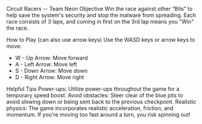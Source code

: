 Circuit Racers -- Team Neon
Objective
Win the race against other “Bits” to help save the system's security and stop the malware from spreading. Each race consists of 3 laps, and coming in first on the 3rd lap means you "Win" the race.

How to Play (can also use arrow keys)
Use the WASD keys or arrow keys to move:
* W - Up Arrow: Move forward
* A - Left Arrow: Move left
* S - Down Arrow: Move down
* D - Right Arrow: Move right

Helpful Tips
Power-ups: Utilize power-ups throughout the game for a temporary speed boost.
Avoid obstacles: Steer clear of the blue pits to avoid slowing down or being sent back to the previous checkpoint.
Realistic physics: The game incorporates realistic acceleration, friction, and momentum. If you're moving too fast around a turn, you risk spinning out!
